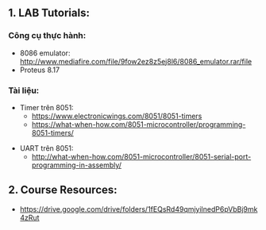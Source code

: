 ## 1. LAB Tutorials:
### Công cụ thực hành:
- 8086 emulator: http://www.mediafire.com/file/9fow2ez8z5ej8l6/8086_emulator.rar/file
- Proteus 8.17
### Tài liệu:
* Timer trên 8051:
     + https://www.electronicwings.com/8051/8051-timers
     + https://what-when-how.com/8051-microcontroller/programming-8051-timers/
- UART trên 8051:
     + http://what-when-how.com/8051-microcontroller/8051-serial-port-programming-in-assembly/
## 2. Course Resources:
- https://drive.google.com/drive/folders/1fEQsRd49qmjyilnedP6pVbBj9mk4zRut
